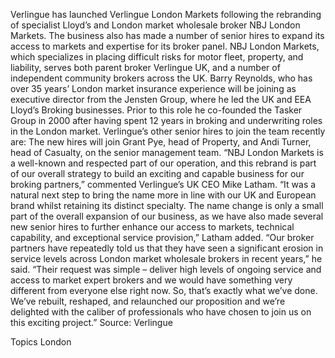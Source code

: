 Verlingue has launched Verlingue London Markets following the rebranding of specialist Lloyd’s and London market wholesale broker NBJ London Markets.
The business also has made a number of senior hires to expand its access to markets and expertise for its broker panel.
NBJ London Markets, which specializes in placing difficult risks for motor fleet, property, and liability, serves both parent broker Verlingue UK, and a number of independent community brokers across the UK.
Barry Reynolds, who has over 35 years’ London market insurance experience will be joining as executive director from the Jensten Group, where he led the UK and EEA Lloyd’s Broking businesses.
Prior to this role he co-founded the Tasker Group in 2000 after having spent 12 years in broking and underwriting roles in the London market.
Verlingue’s other senior hires to join the team recently are:
The new hires will join Grant Pye, head of Property, and Andi Turner, head of Casualty, on the senior management team.
“NBJ London Markets is a well-known and respected part of our operation, and this rebrand is part of our overall strategy to build an exciting and capable business for our broking partners,” commented Verlingue’s UK CEO Mike Latham.
“It was a natural next step to bring the name more in line with our UK and European brand whilst retaining its distinct specialty. The name change is only a small part of the overall expansion of our business, as we have also made several new senior hires to further enhance our access to markets, technical capability, and exceptional service provision,” Latham added.
“Our broker partners have repeatedly told us that they have seen a significant erosion in service levels across London market wholesale brokers in recent years,” he said.
“Their request was simple – deliver high levels of ongoing service and access to market expert brokers and we would have something very different from everyone else right now. So, that’s exactly what we’ve done. We’ve rebuilt, reshaped, and relaunched our proposition and we’re delighted with the caliber of professionals who have chosen to join us on this exciting project.”
Source: Verlingue

Topics
London
